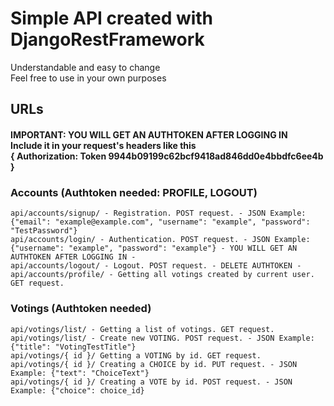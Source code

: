 # Simple API created with DjangoRestFramework</br>
Understandable and easy to change</br>
Feel free to use in your own purposes</br>

## URLs

#### IMPORTANT: YOU WILL GET AN AUTHTOKEN AFTER LOGGING IN <br/> Include it in your request's headers like this <br/> { Authorization: Token 9944b09199c62bcf9418ad846dd0e4bbdfc6ee4b }


### Accounts (Authtoken needed: PROFILE, LOGOUT)
```
api/accounts/signup/ - Registration. POST request. - JSON Example: {"email": "example@example.com", "username": "example", "password": "TestPassword"}
api/accounts/login/ - Authentication. POST request. - JSON Example: {"username": "example", "password": "example"} - YOU WILL GET AN AUTHTOKEN AFTER LOGGING IN -
api/accounts/logout/ - Logout. POST request. - DELETE AUTHTOKEN -
api/accounts/profile/ - Getting all votings created by current user. GET request.
```
### Votings (Authtoken needed)
```
api/votings/list/ - Getting a list of votings. GET request.
api/votings/list/ - Create new VOTING. POST request. - JSON Example: {"title": "VotingTestTitle"}
api/votings/{ id }/ Getting a VOTING by id. GET request.
api/votings/{ id }/ Creating a CHOICE by id. PUT request. - JSON Example: {"text": "ChoiceText"}
api/votings/{ id }/ Creating a VOTE by id. POST request. - JSON Example: {"choice": choice_id}
```
